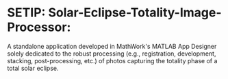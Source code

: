 # SETIP: Solar-Eclipse-Totality-Image-Processor:

A standalone application developed in MathWork's MATLAB App Designer solely dedicated to the robust processing (e.g., registration, development, stacking, post-processing, etc.) of photos capturing the totality phase of a total solar eclipse.
